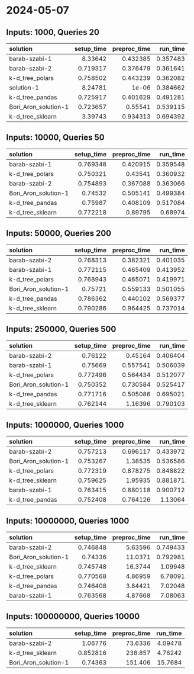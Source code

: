 # 2024-05-07

## Inputs: 1000, Queries 20

| solution             |   setup_time |   preproc_time |   run_time |
|:---------------------|-------------:|---------------:|-----------:|
| barab-szabi-1        |     8.33642  |       0.432385 |   0.357483 |
| barab-szabi-2        |     0.719317 |       0.376479 |   0.361641 |
| k-d_tree_polars      |     0.758502 |       0.443239 |   0.362082 |
| solution-1           |     8.24781  |       1e-06    |   0.384662 |
| k-d_tree_pandas      |     0.725917 |       0.401629 |   0.491281 |
| Bori_Aron_solution-1 |     0.723657 |       0.55541  |   0.539115 |
| k-d_tree_sklearn     |     3.39743  |       0.934313 |   0.694392 |

## Inputs: 10000, Queries 50

| solution             |   setup_time |   preproc_time |   run_time |
|:---------------------|-------------:|---------------:|-----------:|
| barab-szabi-1        |     0.769348 |       0.420915 |   0.359548 |
| k-d_tree_polars      |     0.750321 |       0.43541  |   0.360932 |
| barab-szabi-2        |     0.754893 |       0.367088 |   0.363066 |
| Bori_Aron_solution-1 |     0.74532  |       0.505141 |   0.499384 |
| k-d_tree_pandas      |     0.75987  |       0.408109 |   0.517084 |
| k-d_tree_sklearn     |     0.772218 |       0.89795  |   0.68974  |

## Inputs: 50000, Queries 200

| solution             |   setup_time |   preproc_time |   run_time |
|:---------------------|-------------:|---------------:|-----------:|
| barab-szabi-2        |     0.768313 |       0.382321 |   0.401035 |
| barab-szabi-1        |     0.772115 |       0.465409 |   0.413952 |
| k-d_tree_polars      |     0.768943 |       0.465071 |   0.419971 |
| Bori_Aron_solution-1 |     0.75721  |       0.559133 |   0.501055 |
| k-d_tree_pandas      |     0.786362 |       0.440102 |   0.569377 |
| k-d_tree_sklearn     |     0.790286 |       0.964425 |   0.737014 |

## Inputs: 250000, Queries 500

| solution             |   setup_time |   preproc_time |   run_time |
|:---------------------|-------------:|---------------:|-----------:|
| barab-szabi-2        |     0.76122  |       0.45164  |   0.406404 |
| barab-szabi-1        |     0.75669  |       0.557541 |   0.506039 |
| k-d_tree_polars      |     0.772496 |       0.564434 |   0.512077 |
| Bori_Aron_solution-1 |     0.750352 |       0.730584 |   0.525417 |
| k-d_tree_pandas      |     0.771716 |       0.505086 |   0.695021 |
| k-d_tree_sklearn     |     0.762144 |       1.16396  |   0.790103 |

## Inputs: 1000000, Queries 1000

| solution             |   setup_time |   preproc_time |   run_time |
|:---------------------|-------------:|---------------:|-----------:|
| barab-szabi-2        |     0.757213 |       0.696117 |   0.433972 |
| Bori_Aron_solution-1 |     0.753267 |       1.38535  |   0.536586 |
| k-d_tree_polars      |     0.772319 |       0.878275 |   0.848822 |
| k-d_tree_sklearn     |     0.759625 |       1.95935  |   0.881871 |
| barab-szabi-1        |     0.763415 |       0.880118 |   0.900712 |
| k-d_tree_pandas      |     0.752408 |       0.764126 |   1.13064  |

## Inputs: 10000000, Queries 1000

| solution             |   setup_time |   preproc_time |   run_time |
|:---------------------|-------------:|---------------:|-----------:|
| barab-szabi-2        |     0.746848 |        5.63596 |   0.749433 |
| Bori_Aron_solution-1 |     0.74336  |       11.0371  |   0.792981 |
| k-d_tree_sklearn     |     0.745748 |       16.3744  |   1.09948  |
| k-d_tree_polars      |     0.770568 |        4.86959 |   6.78091  |
| k-d_tree_pandas      |     0.746408 |        3.84421 |   7.02048  |
| barab-szabi-1        |     0.763568 |        4.87668 |   7.08063  |

## Inputs: 100000000, Queries 10000

| solution             |   setup_time |   preproc_time |   run_time |
|:---------------------|-------------:|---------------:|-----------:|
| barab-szabi-2        |     1.06776  |        73.6336 |    4.09478 |
| k-d_tree_sklearn     |     0.852816 |       238.857  |    4.76242 |
| Bori_Aron_solution-1 |     0.74363  |       151.406  |   15.7684  |